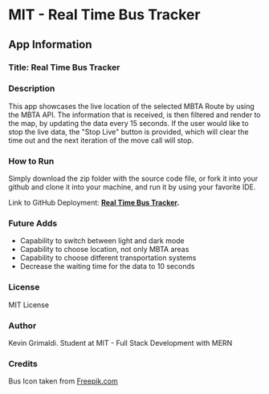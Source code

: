 # MIT - Real Time Bus Tracker

## App Information

### Title: Real Time Bus Tracker

### Description

This app showcases the live location of the selected MBTA Route by using the MBTA API. The information that is received, is then filtered and render to the map, by updating the data every 15 seconds. If the user would like to stop the live data, the "Stop Live" button is provided, which will clear the time out and the next iteration of the move call will stop.

### How to Run

Simply download the zip folder with the source code file, or fork it into your github and clone it into your machine, and run it by using your favorite IDE.

Link to GitHub Deployment: **[Real Time Bus Tracker](https://anthgrim.github.io/Real-Time-Tracker/).**

### Future Adds

- Capability to switch between light and dark mode
- Capability to choose location, not only MBTA areas
- Capability to choose ditferent transportation systems
- Decrease the waiting time for the data to 10 seconds

### License

MIT License

### Author

Kevin Grimaldi.
Student at MIT - Full Stack Development with MERN

### Credits

Bus Icon taken from [Freepik.com](freepik.com)

